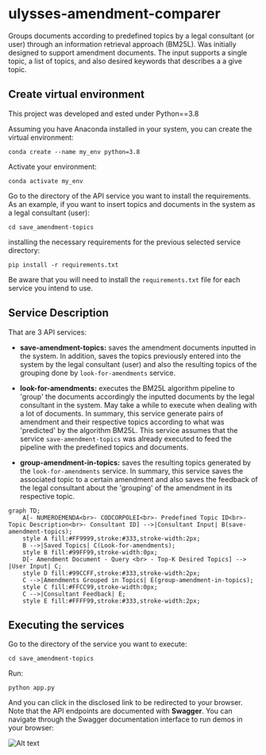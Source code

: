 # ulysses-amendment-comparer

Groups documents according to predefined topics by a legal consultant (or user) through an information retrieval approach (BM25L). Was initially designed to support amendment documents. The input supports a single topic, a list of topics, and also desired keywords that describes a a give topic. 

## Create virtual environment

This project was developed and ested under Python==3.8

Assuming you have Anaconda installed in your system, you can create the virtual environment:

```conda create --name my_env python=3.8```

Activate your environment:

```conda activate my_env```

Go to the directory of the API service you want to install the requirements. As an example, if you want to insert topics and documents in the system as a legal consultant (user):

```cd save_amendment-topics```

installing the necessary requirements for the previous selected service directory:

```pip install -r requirements.txt```

Be aware that you will need to install the ```requirements.txt``` file for each service you intend to use.


## Service Description

That are 3 API services:

- **save-amendment-topics:** saves the amendment documents inputted in the system. In addition, saves the topics previously entered into the system by the legal consultant (user) and also the resulting topics of the grouping done by ```look-for-amendments``` service.

- **look-for-amendments:** executes the BM25L algorithm pipeline to 'group' the documents accordingly the inputted documents by the legal consultant in the system. May take a while to execute when dealing with a lot of documents. In summary, this service generate pairs of amendment and their respective topics according to what was 'predicted' by the algorithm BM25L. This service assumes that the service ```save-amendment-topics``` was already executed to feed the pipeline with the predefined topics and documents.

- **group-amendment-in-topics:** saves the resulting topics generated by the ```look-for-amendments``` service. In summary, this service saves the associated topic to a certain amendment and also saves the feedback of the legal consultant about the 'grouping' of the amendment in its respective topic.

```mermaid
graph TD;
    A[- NUMEROEMENDA<br>- CODCORPOLEI<br>- Predefined Topic ID<br>- Topic Description<br>- Consultant ID] -->|Consultant Input| B(save-amendment-topics);
    style A fill:#FF9999,stroke:#333,stroke-width:2px;
    B -->|Saved Topics| C(Look-for-amendments);
    style B fill:#99FF99,stroke-width:0px;
    D[- Amendment Document - Query <br> - Top-K Desired Topics] --> |User Input| C;
    style D fill:#99CCFF,stroke:#333,stroke-width:2px;
    C -->|Amendments Grouped in Topics| E(group-amendment-in-topics);
    style C fill:#FFCC99,stroke-width:0px;
    C -->|Consultant Feedback| E;
    style E fill:#FFFF99,stroke:#333,stroke-width:2px;
```


## Executing the services 

Go to the directory of the service you want to execute:

```cd save_amendment-topics```

Run:

```python app.py```

And you can click in the disclosed link to be redirected to your browser. Note that the API endpoints are documented with **Swagger**. You can navigate through the Swagger documentation interface to run demos in your browser:

![Alt text](swagger.png)
